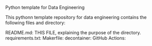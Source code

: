 Python template for Data Engineering

This pythonn template repository for data engineering contains the following files and directory:

README.md: THIS FILE, explaining the purpose of the directory.
requirements.txt:
Makerfile:
decontainer:
GitHub Actions:
